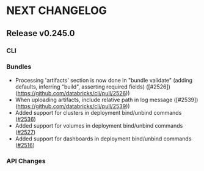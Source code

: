 # NEXT CHANGELOG

## Release v0.245.0

### CLI

### Bundles
* Processing 'artifacts' section is now done in "bundle validate" (adding defaults, inferring "build", asserting required fields) ([#2526])(https://github.com/databricks/cli/pull/2526))
* When uploading artifacts, include relative path in log message ([#2539])(https://github.com/databricks/cli/pull/2539))
* Added support for clusters in deployment bind/unbind commands ([#2536](https://github.com/databricks/cli/pull/2536))
* Added support for volumes in deployment bind/unbind commands ([#2527](https://github.com/databricks/cli/pull/2527))
* Added support for dashboards in deployment bind/unbind commands ([#2516](https://github.com/databricks/cli/pull/2516))

### API Changes
